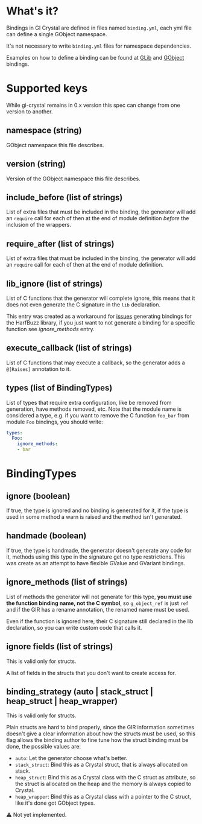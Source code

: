 # What's it?

Bindings in GI Crystal are defined in files named `binding.yml`, each yml file can define a single GObject namespace.

It's not necessary to write `binding.yml` files for namespace dependencies.

Examples on how to define a binding can be found at [GLib](src/bindings/g_lib/binding.yml) and [GObject](src/bindings/g_object/binding.yml) bindings.

# Supported keys

While gi-crystal remains in 0.x version this spec can change from one version to another.

## namespace (string)

GObject namespace this file describes.

## version (string)

Version of the GObject namespace this file describes.

## include_before (list of strings)

List of extra files that must be included in the binding, the generator will add an `require` call for each of then at the end of module definition *before* the inclusion of the wrappers.

## require_after (list of strings)

List of extra files that must be included in the binding, the generator will add an `require` call for each of then at the end of module definition.

## lib_ignore (list of strings)

List of C functions that the generator will complete ignore, this means that it does not even generate
the C signature in the `lib` declaration.

This entry was created as a workaround for [issues](https://github.com/hugopl/gi-crystal/issues/53) generating bindings for
the HarfBuzz library, if you just want to not generate a binding for a specific function see _ignore_methods_ entry.

## execute_callback (list of strings)

List of C functions that may execute a callback, so the generator adds a `@[Raises]` annotation to it.

## types (list of BindingTypes)

List of types that require extra configuration, like be removed from generation, have methods removed, etc. Note that the
module name is considered a type, e.g. if you want to remove the C function `foo_bar` from module `Foo` bindings, you should
write:

```YAML
types:
  Foo:
    ignore_methods:
    - bar
```

# BindingTypes

## ignore (boolean)

If true, the type is ignored and no binding is generated for it, if the type is used in some method a warn is raised and the
method isn't generated.

## handmade (boolean)

If true, the type is handmade, the generator doesn't generate any code for it, methods using this type in the signature get
no type restrictions. This was create as an attempt to have flexible GValue and GVariant bindings.

## ignore_methods (list of strings)

List of methods the generator will not generate for this type, **you must use the function binding name, not the C symbol**,
so `g_object_ref` is just `ref` and if the GIR has a rename annotation, the renamed name must be used.

Even if the function is ignored here, their C signature still declared in the lib declaration, so you can write custom code that calls it.

## ignore fields (list of strings)

This is valid only for structs.

A list of fields in the structs that you don't want to create access for.

## binding_strategy (auto | stack_struct | heap_struct | heap_wrapper)

This is valid only for structs.

Plain structs are hard to bind properly, since the GIR information sometimes doesn't give a clear information about how the
structs must be used, so this flag allows the binding author to fine tune how the struct binding must be done, the possible
values are:

- `auto`: Let the generator choose what's better.
- `stack_struct`: Bind this as a Crystal struct, that is always allocated on stack.
- `heap_struct`: Bind this as a Crystal class with the C struct as attribute, so the struct is allocated on the heap and the
   memory is always copied to Crystal.
- `heap_wrapper`: Bind this as a Crystal class with a pointer to the C struct, like it's done got GObject types.

⚠️ Not yet implemented.
